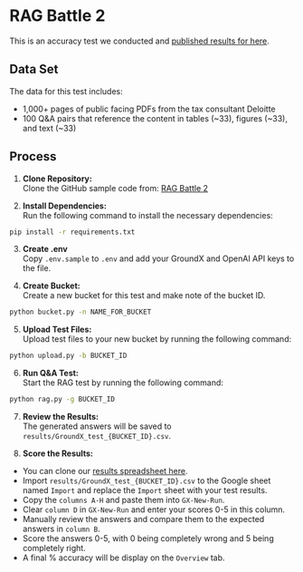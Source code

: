 # RAG Battle 2

This is an accuracy test we conducted and [published results for here](https://www.eyelevel.ai/post/most-accurate-rag).


## Data Set

The data for this test includes:
  - 1,000+ pages of public facing PDFs from the tax consultant Deloitte
  - 100 Q&A pairs that reference the content in tables (~33), figures (~33), and text (~33)

## Process

1. **Clone Repository:**  
   Clone the GitHub sample code from:
   [RAG Battle 2](https://github.com/eyelevelai/code-samples/tree/main/rag-battles/rag-battle-2)  

2. **Install Dependencies:**  
   Run the following command to install the necessary dependencies:
```bash
pip install -r requirements.txt
```  

3. **Create .env**  
   Copy `.env.sample` to `.env` and add your GroundX and OpenAI API keys to the file.  

4. **Create Bucket:**  
   Create a new bucket for this test and make note of the bucket ID.
```bash
python bucket.py -n NAME_FOR_BUCKET
```  

5. **Upload Test Files:**  
   Upload test files to your new bucket by running the following command:
```bash
python upload.py -b BUCKET_ID
```

6. **Run Q&A Test:**  
   Start the RAG test by running the following command:
```bash
python rag.py -g BUCKET_ID
```

7. **Review the Results:**  
  The generated answers will be saved to `results/GroundX_test_{BUCKET_ID}.csv`.

8. **Score the Results:**
  - You can clone our [results spreadsheet here](https://docs.google.com/spreadsheets/d/1lxlIVBgg2psXQ929AJgcnbknwIcknVCm5pNLz_CyxBs/edit?usp=sharing).
  - Import `results/GroundX_test_{BUCKET_ID}.csv` to the Google sheet named `Import` and replace the `Import` sheet with your test results.
  - Copy the `columns A-H` and paste them into `GX-New-Run`.
  - Clear `column D` in `GX-New-Run` and enter your scores 0-5 in this column.
  - Manually review the answers and compare them to the expected answers in `column B`.
  - Score the answers 0-5, with 0 being completely wrong and 5 being completely right.
  - A final % accuracy will be display on the `Overview` tab.